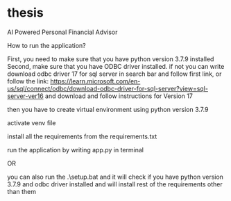 # thesis
AI Powered Personal Financial Advisor

How to run the application?

First, you need to make sure that you have python version 3.7.9 installed
Second, make sure that you have ODBC driver installed. if not you can write download odbc driver 17 for sql server in search bar and follow first link, or
follow the link: https://learn.microsoft.com/en-us/sql/connect/odbc/download-odbc-driver-for-sql-server?view=sql-server-ver16 and download and follow instructions for Version 17

then you have to create virtual environment using python version 3.7.9

activate venv file

install all the requirements from the requirements.txt

run the application by writing app.py in terminal


OR

you can also run the .\setup.bat and it will check if you have python version 3.7.9 and odbc driver installed and will install rest of the requirements other than them
